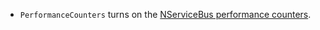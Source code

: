  * `PerformanceCounters` turns on the [NServiceBus performance counters](/nservicebus/operations/metrics/performance-counters.md).